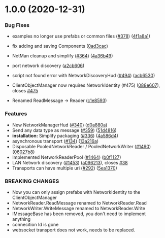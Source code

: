 # 1.0.0 (2020-12-31)


### Bug Fixes

* examples no longer use prefabs or common files ([#378](https://github.com/MirrorNG/Discovery/issues/378)) ([4f1a8a1](https://github.com/MirrorNG/Discovery/commit/4f1a8a10571ddaccf793af1cb084d0b153c22e6c))
* fix adding and saving Components ([0ad3cac](https://github.com/MirrorNG/Discovery/commit/0ad3cac359ec6f46216ef712be036d1162d3f7b1))
* NetMan cleanup and simplify ([#364](https://github.com/MirrorNG/Discovery/issues/364)) ([4a36b49](https://github.com/MirrorNG/Discovery/commit/4a36b49e5fcb1710366b24bf84b9f3a9b559397e))
* port network discovery ([a2cb606](https://github.com/MirrorNG/Discovery/commit/a2cb6060669b7e09caf7396ba3baa4da15f30721))
* script not found error with NetworkDiscoveryHud ([#494](https://github.com/MirrorNG/Discovery/issues/494)) ([acb6530](https://github.com/MirrorNG/Discovery/commit/acb6530c9d477a3de527cf5b79d543376eadfb0e))


* ClientObjectManager now requires NetworkIdentity (#475) ([088e607](https://github.com/MirrorNG/Discovery/commit/088e607755da8e99de7af146ed1b097a11202a00)), closes [#475](https://github.com/MirrorNG/Discovery/issues/475)
* Renamed ReadMessage -> Reader ([c1e8593](https://github.com/MirrorNG/Discovery/commit/c1e85937939e0a2b534b6067de604a5e8475ff37))


### Features

* New NetworkManagerHud ([#340](https://github.com/MirrorNG/Discovery/issues/340)) ([d0a880a](https://github.com/MirrorNG/Discovery/commit/d0a880ab24c55d1ed3dd2ef462a5fc6eafbf220f))
* Send any data type as message ([#359](https://github.com/MirrorNG/Discovery/issues/359)) ([51d4816](https://github.com/MirrorNG/Discovery/commit/51d4816780384413f38d6f33dc0d87f3889f5ac9))
* **installation:** Simplify packaging ([#336](https://github.com/MirrorNG/Discovery/issues/336)) ([4a586d4](https://github.com/MirrorNG/Discovery/commit/4a586d4107ae74629a7968ae3401654f16c41291))
* asynchronous transport ([#134](https://github.com/MirrorNG/Discovery/issues/134)) ([13a216a](https://github.com/MirrorNG/Discovery/commit/13a216a52618a648823579a8f59a3867494219fa))
* Disposable PooledNetworkReader / PooledNetworkWriter ([#1490](https://github.com/MirrorNG/Discovery/issues/1490)) ([06027b8](https://github.com/MirrorNG/Discovery/commit/06027b8bf9f2ac783acfb98bb191b933267aa44d))
* Implemented NetworkReaderPool ([#1464](https://github.com/MirrorNG/Discovery/issues/1464)) ([b0f1127](https://github.com/MirrorNG/Discovery/commit/b0f112754765b185a6632f7944219c44fa1fe3d2))
* LAN Network discovery ([#1453](https://github.com/MirrorNG/Discovery/issues/1453)) ([a096213](https://github.com/MirrorNG/Discovery/commit/a0962135071be321effc665be3d4af4e9fba7a79)), closes [#38](https://github.com/MirrorNG/Discovery/issues/38)
* Transports can have multiple uri ([#292](https://github.com/MirrorNG/Discovery/issues/292)) ([5ea1370](https://github.com/MirrorNG/Discovery/commit/5ea1370f85dfefd98ac50639fc4d1b8d276a679f))


### BREAKING CHANGES

* Now you can only assign prefabs with NetworkIdentity to the ClientObjectManager
* NetworkReader.ReadMessage renamed to NetworkReader.Read
* NetworkWriter.WriteMessage renamed to NetworkReader.Write
* IMessageBase has been removed,  you don't need to implement anything
* connecition Id is gone
* websocket transport does not work,  needs to be replaced.
